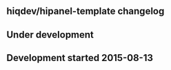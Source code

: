 hiqdev/hipanel-template changelog
---------------------------------

## Under development


## Development started 2015-08-13

